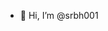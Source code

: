 - 👋 Hi, I’m @srbh001
<!---
- 👀 I’m interested in AI, machine learning and web development.
- 🌱 I’m a beginner in programming and exploring this field.
--->


<!---
srbh001/srbh001 is a ✨ special ✨ repository because its `README.md` (this file) appears on your GitHub profile.
You can click the Preview link to take a look at your changes.
--->
